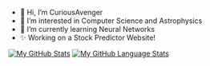 - 👋 Hi, I’m CuriousAvenger
- 👀 I’m interested in Computer Science and Astrophysics
- 🌱 I’m currently learning Neural Networks
- ✨ Working on a Stock Predictor Website!

[![My GitHub Stats](https://github-readme-stats.vercel.app/api/?username=CuriousAvenger&count_private=true&theme=tokyonight&showicons=true)]()
[![My GitHub Language Stats](https://github-readme-stats.vercel.app/api/top-langs/?username=CuriousAvenger&langs_count=5&theme=tokyonight)]()
